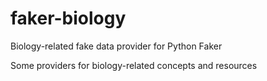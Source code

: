 # faker-biology
Biology-related fake data provider for Python Faker

Some providers for biology-related concepts and resources
